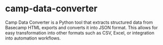 # camp-data-converter
Camp Data Converter is a Python tool that extracts structured data from Basecamp HTML exports and converts it into JSON format. This allows for easy transformation into other formats such as CSV, Excel, or integration into automation workflows.
